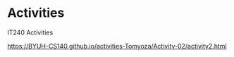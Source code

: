 # Activities
IT240 Activities

https://BYUH-CS140.github.io/activities-Tomyoza/Activity-02/activity2.html